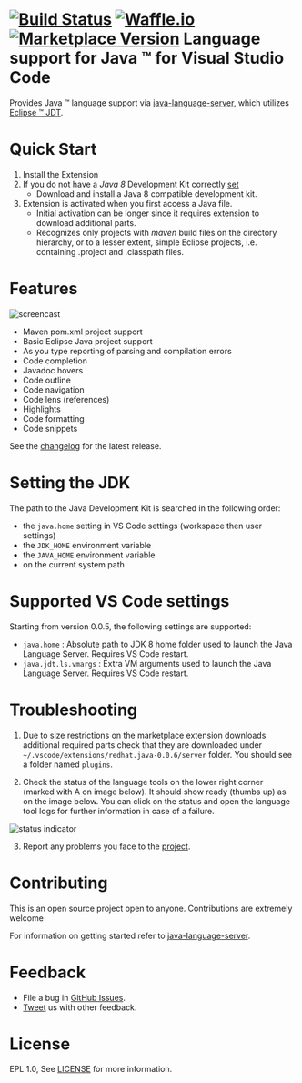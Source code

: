 
[![Build Status](https://travis-ci.org/redhat-developer/vscode-java.svg?branch=master)](https://travis-ci.org/redhat-developer/vscode-java) [![Waffle.io](https://img.shields.io/waffle/label/redhat-developer/vscode-java/in%20progress.svg?maxAge=2592000?style=plastic)](https://waffle.io/redhat-developer/vscode-java) [![Marketplace Version](http://vsmarketplacebadge.apphb.com/version/redhat.java.svg "Current Release")](https://marketplace.visualstudio.com/items?itemName=redhat.java)
Language support for Java &trade; for Visual Studio Code
=====================

Provides Java &trade; language support via
[java-language-server](https://github.com/gorkem/java-language-server), which utilizes
[Eclipse &trade; JDT](http://www.eclipse.org/jdt/).

Quick Start
============
1. Install the Extension
2. If you do not have a _Java 8_ Development Kit correctly [set](#setting-the-jdk)
    * Download and install a Java 8 compatible development kit.
3. Extension is activated when you first access a Java file.
    * Initial activation can be longer since it requires extension to download additional parts.
    * Recognizes only projects with *maven* build files on the directory hierarchy, or to a lesser extent, simple Eclipse projects, i.e. containing .project and .classpath files. 

Features 
=========
![ screencast ](https://raw.githubusercontent.com/redhat-developer/vscode-java/master/images/vscode-java.0.0.1.gif)

* Maven pom.xml project support
* Basic Eclipse Java project support 
* As you type reporting of parsing and compilation errors
* Code completion
* Javadoc hovers 
* Code outline
* Code navigation
* Code lens (references)
* Highlights
* Code formatting
* Code snippets

See the [changelog](CHANGELOG.md) for the latest release.

Setting the JDK
===============
The path to the Java Development Kit is searched in the following order:

- the `java.home` setting in VS Code settings (workspace then user settings)
- the `JDK_HOME` environment variable
- the `JAVA_HOME` environment variable
- on the current system path

Supported VS Code settings
==========================
Starting from version 0.0.5, the following settings are supported:

* `java.home` : Absolute path to JDK 8 home folder used to launch the Java Language Server. Requires VS Code restart.
* `java.jdt.ls.vmargs` : Extra VM arguments used to launch the Java Language Server. Requires VS Code restart.

Troubleshooting
===============
1. Due to size restrictions on the marketplace extension downloads additional required parts check that they 
are downloaded under `~/.vscode/extensions/redhat.java-0.0.6/server` folder. 
You should see a folder named `plugins`.

2. Check the status of the language tools on the lower right corner (marked with A on image below).
It should show ready (thumbs up) as on the image below. You can click on the status and open the 
language tool logs for further information in case of a failure. 

![ status indicator ](https://raw.githubusercontent.com/redhat-developer/vscode-java/master/images/statusMarker.png)

3. Report any problems you face to the [project](https://github.com/redhat-developer/vscode-java/issues).

Contributing
===============
This is an open source project open to anyone. Contributions are extremely welcome 

For information on getting started refer to [java-language-server](https://github.com/gorkem/java-language-server/blob/master/README.md).

Feedback
===============
* File a bug in [GitHub Issues](https://github.com/redhat-developer/vscode-java/issues).
* [Tweet](https://twitter.com/GorkemErcan) us with other feedback.


License
===============
EPL 1.0, See [LICENSE](LICENSE) for more information.
